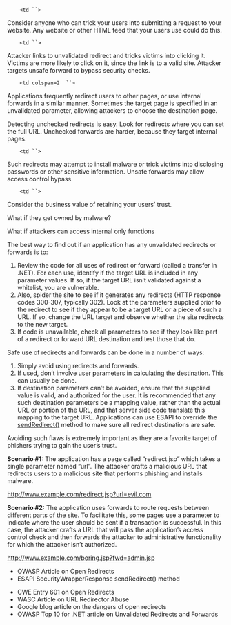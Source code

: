 `    <td ``>`

Consider anyone who can trick your users into submitting a request to
your website. Any website or other HTML feed that your users use could
do this.

</td>

`    <td ``>`

Attacker links to unvalidated redirect and tricks victims into clicking
it. Victims are more likely to click on it, since the link is to a valid
site. Attacker targets unsafe forward to bypass security checks.

</td>

`    <td colspan=2  ``>`

Applications frequently redirect users to other pages, or use internal
forwards in a similar manner. Sometimes the target page is specified in
an unvalidated parameter, allowing attackers to choose the destination
page.

Detecting unchecked redirects is easy. Look for redirects where you can
set the full URL. Unchecked forwards are harder, because they target
internal pages.

</td>

`    <td ``>`

Such redirects may attempt to install malware or trick victims into
disclosing passwords or other sensitive information. Unsafe forwards may
allow access control bypass.

</td>

`    <td ``>`

Consider the business value of retaining your users’ trust.

What if they get owned by malware?

What if attackers can access internal only functions

</td>

The best way to find out if an application has any unvalidated redirects
or forwards is to:

1.  Review the code for all uses of redirect or forward (called a
    transfer in .NET). For each use, identify if the target URL is
    included in any parameter values. If so, if the target URL isn’t
    validated against a whitelist, you are vulnerable.
2.  Also, spider the site to see if it generates any redirects (HTTP
    response codes 300-307, typically 302). Look at the parameters
    supplied prior to the redirect to see if they appear to be a target
    URL or a piece of such a URL. If so, change the URL target and
    observe whether the site redirects to the new target.
3.  If code is unavailable, check all parameters to see if they look
    like part of a redirect or forward URL destination and test those
    that do.

Safe use of redirects and forwards can be done in a number of ways:

1.  Simply avoid using redirects and forwards.
2.  If used, don’t involve user parameters in calculating the
    destination. This can usually be done.
3.  If destination parameters can’t be avoided, ensure that the supplied
    value is valid, and authorized for the user.
    It is recommended that any such destination parameters be a mapping
    value, rather than the actual URL or portion of the URL, and that
    server side code translate this mapping to the target URL.
    Applications can use ESAPI to override the
    [sendRedirect()](http://owasp-esapi-java.googlecode.com/svn/trunk_doc/latest/org/owasp/esapi/filters/SecurityWrapperResponse.html)
    method to make sure all redirect destinations are safe.

Avoiding such flaws is extremely important as they are a favorite target
of phishers trying to gain the user’s trust.

**Scenario \#1:** The application has a page called “redirect.jsp” which
takes a single parameter named “url”. The attacker crafts a malicious
URL that redirects users to a malicious site that performs phishing and
installs malware.

http://www.example.com/redirect.jsp?url=evil.com

**Scenario \#2:** The application uses forwards to route requests
between different parts of the site. To facilitate this, some pages use
a parameter to indicate where the user should be sent if a transaction
is successful. In this case, the attacker crafts a URL that will pass
the application’s access control check and then forwards the attacker to
administrative functionality for which the attacker isn’t authorized.

http://www.example.com/boring.jsp?fwd=admin.jsp

  - OWASP Article on Open Redirects
  - ESAPI SecurityWrapperResponse sendRedirect() method

<!-- end list -->

  - CWE Entry 601 on Open Redirects
  - WASC Article on URL Redirector Abuse
  - Google blog article on the dangers of open redirects
  - OWASP Top 10 for .NET article on Unvalidated Redirects and Forwards